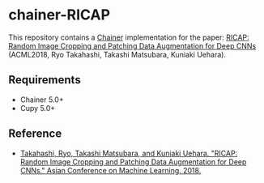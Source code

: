 # chainer-RICAP

This repository contains a [Chainer](https://chainer.org/) implementation for the paper: [RICAP: Random Image Cropping and Patching Data Augmentation for Deep CNNs](http://proceedings.mlr.press/v95/takahashi18a.html) (ACML2018, Ryo Takahashi, Takashi Matsubara, Kuniaki Uehara).

## Requirements
- Chainer 5.0+
- Cupy 5.0+

## Reference
- [Takahashi, Ryo, Takashi Matsubara, and Kuniaki Uehara. "RICAP: Random Image Cropping and Patching Data Augmentation for Deep CNNs." Asian Conference on Machine Learning. 2018.](http://proceedings.mlr.press/v95/takahashi18a.html)
